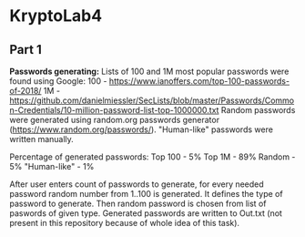 # KryptoLab4
## Part 1
<b>Passwords generating:</b>
Lists of 100 and 1M most popular passwords were found using Google:
100 - https://www.ianoffers.com/top-100-passwords-of-2018/
1M - https://github.com/danielmiessler/SecLists/blob/master/Passwords/Common-Credentials/10-million-password-list-top-1000000.txt
Random passwords were generated using random.org passwords generator (https://www.random.org/passwords/).
"Human-like" passwords were written manually.

Percentage of generated passwords:
Top 100 - 5%
Top 1M - 89%
Random - 5%
"Human-like" - 1%

After user enters count of passwords to generate, for every needed password random number from 1..100 is generated. It defines the type of password to generate. Then random password is chosen from list of paswords of given type.
Generated passwords are written to Out.txt (not present in this repository because of whole idea of this task).
